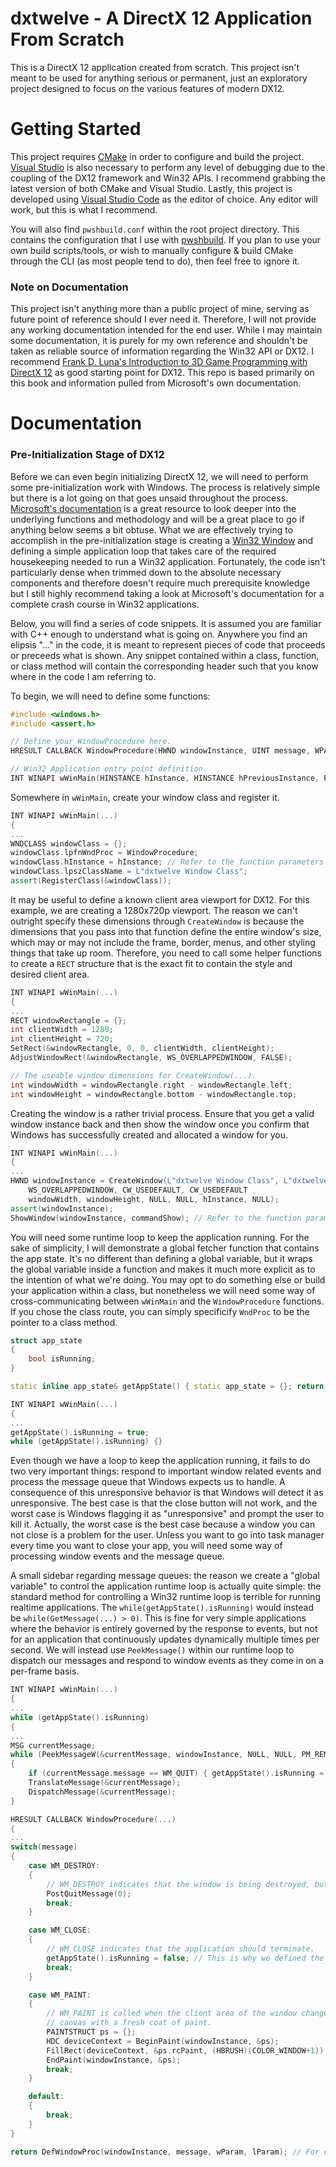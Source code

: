 # dxtwelve - A DirectX 12 Application From Scratch

This is a DirectX 12 application created from scratch. This project isn't meant
to be used for anything serious or permanent, just an exploratory project designed
to focus on the various features of modern DX12.

# Getting Started

This project requires [CMake](https://cmake.org) in order to configure and build
the project. [Visual Studio](https://visualstudio.microsoft.com/) is also necessary
to perform any level of debugging due to the coupling of the DX12 framework and Win32 APIs.
I recommend grabbing the latest version of both CMake and Visual Studio. Lastly,
this project is developed using [Visual Studio Code](https://code.visualstudio.com/) as
the editor of choice. Any editor will work, but this is what I recommend.

You will also find `pwshbuild.conf` within the root project directory. This contains
the configuration that I use with [pwshbuild](https://github.com/0xDATAWOLF/pwshbuild).
If you plan to use your own build scripts/tools, or wish to manually configure & build
CMake through the CLI (as most people tend to do), then feel free to ignore it.

### Note on Documentation

This project isn't anything more than a public project of mine, serving as future
point of reference should I ever need it. Therefore, I will not provide any working
documentation intended for the end user. While I may maintain some documentation,
it is purely for my own reference and shouldn't be taken as reliable source of
information regarding the Win32 API or DX12. I recommend [Frank D. Luna's Introduction
to 3D Game Programming with DirectX 12](https://www.amazon.com/Introduction-3D-Game-Programming-DirectX/dp/1942270062)
as good starting point for DX12. This repo is based primarily on this book and information
pulled from Microsoft's own documentation.

# Documentation

### Pre-Initialization Stage of DX12

Before we can even begin initializing DirectX 12, we will need to perform some pre-initialization
work with Windows. The process is relatively simple but there is a lot going on that goes unsaid
throughout the process. [Microsoft's documentation](https://docs.microsoft.com) is a great resource
to look deeper into the underlying functions and methodology and will be a great place to go if
anything below seems a bit obtuse. What we are effectively trying to accomplish in the pre-initialization
stage is creating a [Win32 Window](https://docs.microsoft.com/en-us/windows/win32/learnwin32/creating-a-window)
and defining a simple application loop that takes care of the required housekeeping needed to run a Win32 application.
Fortunately, the code isn't particularly dense when trimmed down to the absolute necessary components and
therefore doesn't require much prerequisite knowledge but I still highly recommend taking a look at Microsoft's
documentation for a complete crash course in Win32 applications.

Below, you will find a series of code snippets. It is assumed you are familiar with C++ enough to understand what
is going on. Anywhere you find an elipsis "..." in the code, it is meant to represent pieces of code that proceeds
or preceeds what is shown. Any snippet contained within a class, function, or class method will contain
the corresponding header such that you know where in the code I am referring to.

To begin, we will need to define some functions:

```C++
#include <windows.h>
#include <assert.h>

// Define your WindowProcedure here.
HRESULT CALLBACK WindowProcedure(HWND windowInstance, UINT message, WPARAM wParam, LPARAM lParam) { ... };

// Win32 Application entry point definition.
INT WINAPI wWinMain(HINSTANCE hInstance, HINSTANCE hPreviousInstance, PWSTR commandline, int commandShow) { ... };
```

Somewhere in `wWinMain`, create your window class and register it.

```C++
INT WINAPI wWinMain(...)
{
...
WNDCLASS windowClass = {};
windowClass.lpfnWndProc = WindowProcedure;
windowClass.hInstance = hInstance; // Refer to the function parameters of wWinMain
windowClass.lpszClassName = L"dxtwelve Window Class";
assert(RegisterClass(&windowClass));
```

It may be useful to define a known client area viewport for DX12. For this example, we are creating a
1280x720p viewport. The reason we can't outright specify these dimensions through `CreateWindow` is because
the dimensions that you pass into that function define the entire window's size, which may or may not include
the frame, border, menus, and other styling things that take up room. Therefore, you need to call some helper
functions to create a `RECT` structure that is the exact fit to contain the style and desired client area.

```C++
INT WINAPI wWinMain(...)
{
...
RECT windowRectangle = {};
int clientWidth = 1280;
int clientHeight = 720;
SetRect(&windowRectangle, 0, 0, clientWidth, clientHeight);
AdjustWindowRect(&windowRectangle, WS_OVERLAPPEDWINDOW, FALSE);

// The useable window dimensions for CreateWindow(...).
int windowWidth = windowRectangle.right - windowRectangle.left;
int windowHeight = windowRectangle.bottom - windowRectangle.top;
```

Creating the window is a rather trivial process. Ensure that you get a valid window instance back
and then show the window once you confirm that Windows has successfully created and allocated a window
for you.

```C++
INT WINAPI wWinMain(...)
{
...
HWND windowInstance = CreateWindow(L"dxtwelve Window Class", L"dxtwelve",
	WS_OVERLAPPEDWINDOW, CW_USEDEFAULT, CW_USEDEFAULT
	windowWidth, windowHeight, NULL, NULL, hInstance, NULL);
assert(windowInstance);
ShowWindow(windowInstance, commandShow); // Refer to the function parameters of wWinMain
```

You will need some runtime loop to keep the application running. For the sake of simplicity,
I will demonstrate a global fetcher function that contains the app state. It's no different
than defining a global variable, but it wraps the global variable inside a function and makes
it much more explicit as to the intention of what we're doing. You may opt to do something
else or build your application within a class, but nonetheless we will need some way of
cross-communicating between `wWinMain` and the `WindowProcedure` functions. If you chose the
class route, you can simply specificify `WndProc` to be the pointer to a class method.

```C++
struct app_state
{
	bool isRunning;
}

static inline app_state& getAppState() { static app_state = {}; return app_state; }
```

```C++
INT WINAPI wWinMain(...)
{
...
getAppState().isRunning = true;
while (getAppState().isRunning) {}
```

Even though we have a loop to keep the application running, it fails to do two very
important things: respond to important window related events and process the message
queue that Windows expects us to handle. A consequence of this unresponsive behavior
is that Windows will detect it as unresponsive. The best case is that the close button
will not work, and the worst case is Windows flagging it as "unresponsive" and prompt
the user to kill it. Actually, the worst case is the best case because a window you can
not close is a problem for the user. Unless you want to go into task manager every time you
want to close your app, you will need some way of processing window events and the
message queue.

A small sidebar regarding message queues: the reason we create a "global variable"
to control the application runtime loop is actually quite simple: the standard method
for controlling a Win32 runtime loop is terrible for running realtime applications.
The `while(getAppState().isRunning)` would instead be `while(GetMessage(...) > 0)`.
This is fine for very simple applications where the behavior is entirely governed by
the response to events, but not for an application that continuously updates dynamically
multiple times per second. We will instead use `PeekMessage()` within our runtime
loop to dispatch our messages and respond to window events as they come in on a per-frame
basis.

```C++
INT WINAPI wWinMain(...)
{
...
while (getAppState().isRunning)
{
...
MSG currentMessage;
while (PeekMessageW(&currentMessage, windowInstance, NULL, NULL, PM_REMOVE))
{
	if (currentMessage.message == WM_QUIT) { getAppState().isRunning = false; return 0; }
	TranslateMessage(&currentMessage);
	DispatchMessage(&currentMessage);
}
```

```C++
HRESULT CALLBACK WindowProcedure(...)
{
...
switch(message)
{
	case WM_DESTROY:
	{
		// WM_DESTROY indicates that the window is being destroyed, but we will treat it as a request to quit.
		PostQuitMessage(0);
		break;
	}

	case WM_CLOSE:
	{
		// WM_CLOSE indicates that the application should terminate.
		getAppState().isRunning = false; // This is why we defined the global.
		break;
	}

	case WM_PAINT:
	{
		// WM_PAINT is called when the client area of the window changes and we need to update the
		// canvas with a fresh coat of paint.
		PAINTSTRUCT ps = {};
		HDC deviceContext = BeginPaint(windowInstance, &ps);
		FillRect(deviceContext, &ps.rcPaint, (HBRUSH)(COLOR_WINDOW+1));
		EndPaint(windowInstance, &ps);
		break;
	}

	default:
	{
		break;
	}
}

return DefWindowProc(windowInstance, message, wParam, lParam); // For everything else, default.
```

